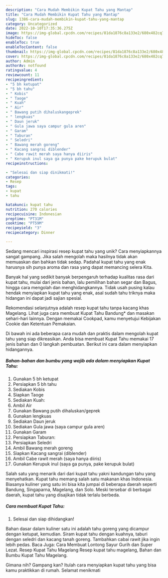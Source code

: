 ```yaml
---
description: "Cara Mudah Membikin Kupat Tahu yang Mantap"
title: "Cara Mudah Membikin Kupat Tahu yang Mantap"
slug: 1386-cara-mudah-membikin-kupat-tahu-yang-mantap
category: Uncategorized
date: 2022-10-10T17:35:36.275Z
image: https://img-global.cpcdn.com/recipes/81da1876c8a133e2/680x482cq70/kupat-tahu-foto-resep-utama.jpg
hideToc: false
enableToc: true
enableTocContent: false
thumbnail: https://img-global.cpcdn.com/recipes/81da1876c8a133e2/680x482cq70/kupat-tahu-foto-resep-utama.jpg
cover: https://img-global.cpcdn.com/recipes/81da1876c8a133e2/680x482cq70/kupat-tahu-foto-resep-utama.jpg
author: Admin
authorAv: notfound
ratingvalue: 4
reviewcount: 11
recipeingredient:
- "5 bh ketupat"
- "5 bh tahu"
- " Kobis"
- " Taoge"
- " Kuah"
- " Air"
- " Bawang putih dihaluskangeprek"
- " lengkuas"
- " Daun jeruk"
- " Gula jawa saya campur gula aren"
- " Garam"
- " Taburan"
- " Seledri"
- " Bawang merah goreng"
- " Kacang sangrai diblender"
- " Cabe rawit merah saya hanya diiris"
- " Kerupuk inul saya ga punya pake kerupuk bulat"
recipeinstructions:

- "Selesai dan siap dinikmati!"
categories:
- Resep
tags:
- kupat
- tahu

katakunci: kupat tahu 
nutrition: 270 calories
recipecuisine: Indonesian
preptime: "PT31M"
cooktime: "PT59M"
recipeyield: "3"
recipecategory: Dinner

---
```





Sedang mencari inspirasi resep kupat tahu yang unik? Cara menyiapkannya sangat gampang. Jika salah mengolah maka hasilnya tidak akan memuaskan dan bahkan tidak sedap. Padahal kupat tahu yang enak harusnya sih punya aroma dan rasa yang dapat memancing selera Kita.





Banyak hal yang sedikit banyak berpengaruh terhadap kualitas rasa dari kupat tahu, mulai dari jenis bahan, lalu pemilihan bahan segar dan Bagus, hingga cara mengolah dan menghidangkannya. Tidak usah pusing kalau hendak menyiapkan kupat tahu yang enak,      asal sudah tahu triknya maka hidangan ini dapat jadi sajian spesial.














Rekomendasi selanjutnya adalah resep kupat tahu tanpa kacang khas Magelang. Lihat juga cara membuat Kupat Tahu Bandung* dan masakan sehari-hari lainnya. Dengan memakai Cookpad, kamu menyetujui Kebijakan Cookie dan Ketentuan Pemakaian.






Di bawah ini ada beberapa cara mudah dan praktis dalam mengolah kupat tahu yang siap dikreasikan. Anda bisa membuat Kupat Tahu memakai 17 jenis bahan dan 0 langkah pembuatan. Berikut ini cara dalam menyiapkan hidangannya.

<!--inarticleads1-->

##### Bahan-bahan dan bumbu yang wajib ada dalam menyiapkan Kupat Tahu:

1. Gunakan 5 bh ketupat
1. Persiapkan 5 bh tahu
1. Sediakan  Kobis
1. Siapkan  Taoge
1. Sediakan  Kuah:
1. Ambil  Air
1. Gunakan  Bawang putih dihaluskan/geprek
1. Gunakan  lengkuas
1. Sediakan  Daun jeruk
1. Sediakan  Gula jawa (saya campur gula aren)
1. Gunakan  Garam
1. Persiapkan  Taburan:
1. Persiapkan  Seledri
1. Ambil  Bawang merah goreng
1. Siapkan  Kacang sangrai (diblender)
1. Ambil  Cabe rawit merah (saya hanya diiris)
1. Gunakan  Kerupuk inul (saya ga punya, pake kerupuk bulat)


Salah satu yang menarik dari dari kupat tahu yakni kandungan tahu yang menyehatkan. Kupat tahu memang salah satu makanan khas Indonesia. Biasanya kuliner yang satu ini bisa kita jumpai di beberapa daerah seperti Bandung, Singaparna, Magelang, dan Solo. Meski tersebar di berbagai daerah, kupat tahu yang disajikan tidak terlalu berbeda. 

<!--inarticleads2-->

##### Cara membuat Kupat Tahu:


1. Selesai dan siap dihidangkan!

Bahan dasar dalam kuliner satu ini adalah tahu goreng yang dicampur dengan ketupat, kemudian. Siram kupat tahu dengan kuahnya, taburi dengan seledri dan kacang tanah goreng. Tambahkan cabai rawit jika ingin lebih pedas. Baca Juga: Cara Membuat Lontong Sayur Gurih dan Super Lezat. Resep Kupat Tahu Magelang Resep kupat tahu magelang, Bahan dan Bumbu Kupat Tahu Magelang. 

Gimana nih? Gampang kan? Itulah cara menyiapkan kupat tahu yang bisa kamu praktikkan di rumah. Selamat menikmati

